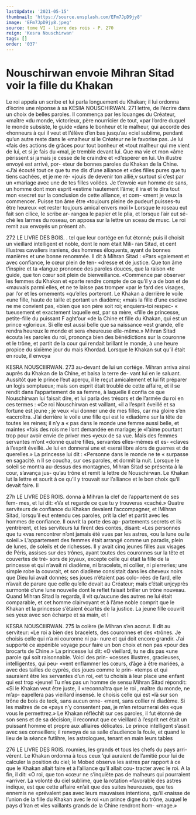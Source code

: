 ```yaml
---
lastUpdate: '2021-05-15'
thumbnail: 'https://source.unsplash.com/EFm7JpD9jy8'
image: 'EFm7JpD9jy8.jpeg'
source: tome VI - livre des rois - P. 270
reign: 'Kesra Nouschirwan'
tags: []
order: '037'
---
```


# Nouschirwan envoie Mihran Sitad voir la fille du Khakan

Le roi appela un scribe et lui parla longuement du Khakan; il lui ordonna d’écrire une réponse à sa
KESllA NOUSCHIRWAN. 271 lettre, de l’écrire dans un choix de belles paroles.
Il commença par les louanges du Créateur, «maître
«du monde, victorieux, père nourricier de tout, «par l’ordre duquel le monde subsiste, le guide «dans le bonheur et le malheur, qui accorde des «honneurs à qui il veut et l’élève d’en bas jusqu’au
«ciel sublime, pendant qu’un autre reste dans le «malheur si le Créateur ne le favorise pas. Je lui «fais des actions de grâces pour tout bonheur et «tout malheur qui me vient de lui, et si je fais du «mal, je tremble devant lui. Que ma vie et mon «âme périssent si jamais je cesse de le craindre et «d’espérer en lui. Un illustre envoyé est arrivé, por-
«teur de bonnes paroles du Khakan de la Chine. «J’ai écouté tout ce que tu me dis d’une alliance et
«des filles pures que tu tiens cachées, et je me ré- «jouis de devenir ton allié,v surtout si c’est par un «mariage avec une de tes filles voilées. Je t’envoie
«un homme de sans, un homme dont mon esprit «estime hautement l’âme; il ira et te dira tout mon «secret sur la conclusion de cette alliance, et com-
«ment je veux la commencer. Puisse ton âme être «toujours pleine de pudeur! puisses-tu être heureux
«et rester toujours amical envers moi l»
Lorsque le roseau eut fait son cilice, le scribe ar-
rangea le papier et le plia, et lorsque l’air eut sé- ché les larmes du roseau, on apposa sur la lettre un sceau de musc. Le roi remit aux envoyés un présent
ah.

272 LE LIVRE DES BOIS.
. tel que leur cortége en fut étonné; puis il choisit un
vieillard intelligent et noble, dont le nom était Mili- ran Sitad, et cent illustres cavaliers iraniens, des hommes éloquents, ayant de bonnes manières et
une bonne renommée. Il dit à Mihran Sitad : «Pars «gaiement et avec confiance, le cœur plein de ten- «dresse et de justice. Que ton âme t’inspire et ta «langue prononce des paroles douces, que la raison «te guide, que ton cœur soit plein de bienveillance. «Commence par observer les femmes du Khakan et «parte rendre compte de ce qu’il y a de bon et de «mauvais parmi elles, et ne te laisse pas tromper «par le fard des visages, par l’or et les ornements «qu’elles porteront. Le Khakan a derrière le voile
«une fille, haute de taille et portant un diadème; «mais la fille d’une esclave ne me convient pas, «bien que son père soit roi; enquiers-toi respec-
« tueusement et exactement laquelle est, par sa mère, «fille de princesse, petite-fille du puissant F aght’our
«de la Chine et fille du Khakan, qui est un prince «glorieux. Si elle est aussi belle que sa naissance «est grande, elle rendra heureux le monde et sera «heureuse elle-même.»
Mihran Sitad écouta les paroles du roi, prononça
bien des bénédictions sur la couronne et le trône, et
partit de la cour qui rendait brillant le monde, à une heure propice du sixième jour du mais Khordad. Lorsque le Khakan sut qu’il était en route, il envoya

KESRA NOUSCIIIRWAN. 273 au-devant de lui un cortége. Mihran arriva ainsi
auprès du Khakan de la Chine, et baisa la terre de- vant lui en le saluant. Aussitôt que le prince l’eut aperçu, il le reçut amicalement et lui fit préparer un logis somptueux; mais son esprit était troublé de cette affaire, et il se rendit dans l’appartement de sa femme, à laquelle il confia ce que Nouschirwan lui
faisait dire, et lui parla des trésors et de l’armée du
roi en ces termes : «Ce roi Nouschirwan est vaillant, «il a l’esprit éveillé et sa fortune est jeune ; je veux
«lui donner une de mes filles, car ma gloire s’en «accroîtra. J’ai derrière le voile une fille qui est le «diadème sur la tête de toutes les reines; il n’y a
« pas dans le monde une femme aussi belle, et maintes «fois des rois me l’ont demandée en mariage; je «l’aime pourtant trop pour avoir envie de priver mes
«yeux de sa vue. Mais des femmes servantes m’ont «donné quatre filles, servantes elles-mêmes et es- «claves à l’esprit éveillé. Je lui en donnerai une et
«serai libre alors de guerres et de querelles.» La princesse lui dit : «Personne dans le monde ne te
« surpasse en sagacité. n
Il se coucha, sur ces paroles, et dormit la nuit. Lorsque le soleil se montra au-dessus des montagnes, Mihran Sitad se présenta à la cour, s’avança jus-
qu’au trône et remit la lettre de Nouschirwan. Le Khakan lut la lettre et sourit à ce qu’il y trouvait
sur l’alliance et le bon choix qu’il devait faire. Il

27h LE LIVRE DES ROIS.
donna à Mihran la clef de l’appartement de ses fem-
mes, et lui dit: «Va et regarde ce que tu y trouveras «caché.» Quatre serviteurs de confiance du Khakan devaient l’accompagner, et lMihran Sitad, lorsqu’il
eut entendu ces paroles, prit la clef et partit avec les hommes de confiance. Il ouvrit la porte des ap- partements secrets et ils yentrèrent, et les serviteurs lui firent des contes, disant: «Les personnes que tu «vas rencontrer n’ont jamais été vues par les astres,
«ou la lune ou le soleil.» L’appartement des femmes
était arrangé comme un paradis, plein de lunes, de soleils et de richesses. Il y avait cinq jeunes filles aux visages de Péris, assises sur des trônes, ayant toutes des couronnes sur la tête et couvertes de tré- sors de joyaux, excepte celle qui était la fille de la princesse et qui n’avait ni diadème, ni bracelets, ni collier, ni pierreries; une simple robe la couvrait, et son diadème consistait dans les cheveux noirs que Dieu lui avait donnés; ses joues n’étaient pas colo-
rées de fard, elle n’avait de parure que celle qu’elle
devait au Créateur; mais c’était unjcyprès surmonté
d’une lune nouvelle dont le reflet faisait briller un trône nouveau.
Quand Mihran Sitad la regarda, il vit qu’aucune
des autres ne lui était comparable, et cet homme clairvoyant et à l’âme noble comprit que le Khakan
et la princesse s’étaient écartés de la justice. La jeune
fille couvrit ses yeux avec son écharpe et sa main, et l

KESRA NOUSCIIIRWAN. 275 la colère (le Mihran s’en accrut. Il dit au serviteur:
«Le roi a bien des bracelets, des couronnes et des «trônes. Je choisis celle qui n’a ni couronne ni pa-
nure et qui doit encore grandir. J’ai supporté ce æpénible voyage pour faire un bon choix et non pas «pour des brocarts de Chine.»
La princesse lui dit: «O vieillard, tu ne dis pas «une parole qui soit raisonnable. Voici des prin- «cesses illustres, gracieuses, intelligentes, qui peu- «vent enflammer les cœurs, d’âge à être mariées,
a avec des tailles de cyprès, des joues comme le prin- «temps et qui sauraient être les servantes d’un roi,
«et tu choisis à leur place une enfant qui est trop «jeune! Tu n’es pas un homme de sensu Mihran Sitad répondit: «Si le Khakan veut être juste, il «reconnaîtra que le roi , maître du monde, ne m’ap-
eapellera pas vieillard insensé. le choisis celle qui est «là sur son trône de bois de teck, sans aucun orne- «ment, sans collier ni diadème. Si les maîtres de ce «pays n’y consentent pas, je m’en retournerai dès
«que vous le permettrez.»
Le Khakan réfléchit sur ces paroles, il fut étonné
de son sens et de sa décision; il reconnut que ce vieillard à l’esprit net était un puissant homme et
propre aux alliaires délicates. Le prince intelligent s’assit avec ses conseillers; il renvoya de sa salle d’audience la foule, et quand le lieu de la séance futlihre, les astrologues, tenant en main leurs tables

276 LE LIVRE DES ROIS.
roumies, les grands et tous les chefs du pays arri- vèrent.
Le Khakan ordonna à tous ceux ’qui auraient
de l’amitié pour lui de calculer la position du ciel;
le Mobed observa les astres par rapport à ce que le Khakan allait faire et à l’alliance qu’il allait cou-
tracter avec le roi. A la fin, il dit: «O roi, que ton
«cœur ne s’inquiète pas de malheurs qui pourraient
«arriver. La volonté du ciel sublime, que la rotation
«favorable des astres indique, est que cette affaire
«n’ait que des suites heureuses, que tes ennemis ne
«prévalent pas avec leurs mauvaises intentions, qu’il
«naisse de l’union de la fille du Khakan avec le roi
«un prince digne du trône, auquel le pays d’Iran et
«les vaillants grands de la Chine rendront hom- «mage.»
